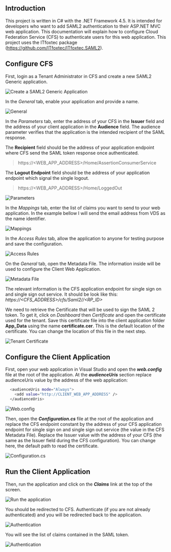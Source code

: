 ## Introduction

This project is written in C# with the .NET Framework 4.5. It is intended for developers who want to add SAML2 authentication to their ASP.NET MVC web application. This documentation will explain how to configure Cloud Federation Service (CFS) to authenticate users for this web application. This project uses the ITfoxtec package (https://github.com/ITfoxtec/ITfoxtec.SAML2).

## Configure CFS
First, login as a Tenant Administrator in CFS and create a new SAML2 Generic application.

![Create a SAML2 Generic Application](MVC_SAML2_Client_1.png)

In the _General_ tab, enable your application and provide a name.

![General](MVC_SAML2_Client_2.png)

In the _Parameters_ tab, enter the address of your CFS in the **Issuer** field and the address of your client application in the **Audience** field. The audience parameter verifies that the application is the intended recipient of the SAML response.

The **Recipient** field should be the address of your application endpoint where CFS send the SAML token response once authenticated.
> https://<WEB_APP_ADDRESS>/Home/AssertionConsumerService

The **Logout Endpoint** field should be the address of your application endpoint which signal the single logout.
> https://<WEB_APP_ADDRESS>/Home/LoggedOut

![Parameters](MVC_SAML2_Client_3.png)

In the _Mappings_ tab, enter the list of claims you want to send to your web application. In the example bellow I will send the email address from VDS as the name identifier.

![Mappings](MVC_SAML2_Client_4.png)

In the _Access Rules_ tab, allow the application to anyone for testing purpose and save the configuration.

![Access Rules](MVC_SAML2_Client_5.png)

On the _General_ tab, open the Metadata File. The information inside will be used to configure the Client Web Application.

![Metadata File](MVC_SAML2_Client_6.png)

The relevant information is the CFS application endpoint for single sign on and single sign out service. It should be look like this:
_https://<CFS_ADDRESS>/cfs/Saml2/<TENANT>/<RP_ID>_

We need to retrieve the Certificate that will be used to sign the SAML 2 token. To get it, click on _Dashboard_ then _Certificate_ and open the certificate used for the tenant. Save this certificate file into the client application folder **App_Data** using the name **certificate.cer**. This is the default location of the certificate. You can change the location of this file in the next step.

![Tenant Certificate](MVC_SAML2_Client_7.png)

## Configure the Client Application

First, open your web application in Visual Studio and open the **_web.config_** file at the root of the application. At the **_audienceUris_** section replace audienceUris value by the address of the web application:

```sh
  <audienceUris mode="Always">
    <add value="http://CLIENT_WEB_APP_ADDRESS" />
  </audienceUris>
```

![Web.config](MVC_SAML2_Client_8.png)

Then, open the **_Configuration.cs_** file at the root of the application and replace the CFS endpoint constant by the address of your CFS application endpoint for single sign on and single sign out service (the value in the CFS Metadata File). Replace the Issuer value with the address of your CFS (the same as the Issuer field during the CFS configuration). You can change here, the default path to read the certificate.

![Configuration.cs](MVC_SAML2_Client_9.png)

## Run the Client Application

Then, run the application and click on the **_Claims_** link at the top of the screen.

![Run the application](MVC_SAML2_Client_10.png)

You should be redirected to CFS. Authenticate (if you are not already authenticated) and you will be redirected back to the application.

![Authentication](CFS_Login_Page.png)

You will see the list of claims contained in the SAML token.

![Authentication](MVC_SAML2_Client_11.png)
